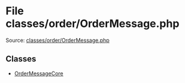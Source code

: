 File classes/order/OrderMessage.php
=========

Source: [classes/order/OrderMessage.php](https://github.com/PrestaShop/PrestaShop/blob/1.5.0.5/classes/order/OrderMessage.php)


Classes
-------

* [OrderMessageCore](class.OrderMessageCore.md)

